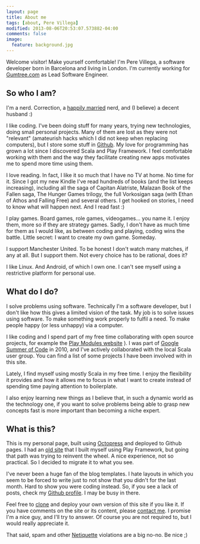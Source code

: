 ```yaml
---
layout: page
title: About me
tags: [about, Pere Villega]
modified: 2013-08-06T20:53:07.573882-04:00
comments: false
image:
  feature: background.jpg
---
```


Welcome visitor! Make yourself comfortable! I'm Pere Villega, a software developer born in Barcelona and living in London. I'm currently working for [Gumtree.com](http://www.gumtree.com/) as Lead Software Engineer.


## So who I am?

I'm a nerd. Correction, a [happily married][6] nerd, and (I believe) a decent husband :) 


I like coding. I've been doing stuff for many years, trying new technologies, doing small personal projects. Many of them are lost as they were not "relevant" (amateurish hacks which I did not keep when replacing computers), but I store some stuff in [Github][3]. My love for programming has grown a lot since I discovered Scala and Play Framework. I feel comfortable working with them and the way they facilitate creating new apps motivates me to spend more time using them. 


I love reading. In fact, I like it so much that I have no TV at home. No time for it. Since I got my new Kindle I've read hundreds of books (and the list keeps increasing), including all the saga of Capitan Alatriste, Malazan Book of the Fallen saga, The Hunger Games trilogy, the full Vorkosigan saga (with Ethan of Athos and Falling Free) and several others. I get hooked on stories, I need to know what will happen next. And I read fast :) 

I play games. Board games, role games, videogames... you name it. I enjoy them, more so if they are strategy games. Sadly, I don't have as much time for them as I would like, as between coding and playing, coding wins the battle. Little secret: I want to create my own game. Someday.

I support Manchester United. To be honest I don't watch many matches, if any at all. But I support them. Not every choice has to be rational, does it?

I like Linux. And Android, of which I own one. I can't see myself using a restrictive platform for personal use.


## What do I do?

I solve problems using software. Technically I'm a software developer, but I don't like how this gives a limited vision of the task. My job is to solve issues using software. To make something work properly to fulfil a need. To make people happy (or less unhappy) via a computer.

I like coding and I spend part of my free time collaborating with open source projects, for example the [Play Modules website][7] ). I was part of [Google Summer of Code][8] in 2010, and I've actively collaborated with the local Scala user group. You can find a list of some projects I have been involved with in this site.

Lately, I find myself using mostly Scala in my free time. I enjoy the flexibility it provides and how it allows me to focus in what I want to create instead of spending time paying attention to boilerplate. 

I also enjoy learning new things as I believe that, in such a dynamic world as the technology one, if you want to solve problems being able to grasp new concepts fast is more important than becoming a niche expert.


## What is this?

This is my personal page, built using [Octopress][9] and deployed to Github pages. I had an [old site][1] that I built myself using Play Framework, but going that path was trying to reinvent the wheel. A nice experience, not so practical. So I decided to migrate it to what you see. 

I've never been a huge fan of the blog templates. I hate layouts in which you seem to be forced to write just to not show that you didn't for the last month. Hard to show you were coding instead. So, if you see a lack of posts, check my [Github profile][3]. I may be busy in there.

Feel free to [clone][2] and deploy your own version of this site if you like it. If you have comments on the site or its content, please [contact me][4]. I promise I'm a nice guy, and I'll try to answer. Of course you are not required to, but I would really appreciate it. 

That said, spam and other [Netiquette][5] violations are a big no-no. Be nice ;)



  [1]: https://github.com/pvillega/personal-page
  [2]: https://github.com/pvillega/pvillega.github.io
  [3]: https://github.com/pvillega
  [4]: mailto:pere.villega@gmail.com
  [5]: http://en.wikipedia.org/wiki/Netiquette
  [6]: http://en-gb.facebook.com/Ewa.Wilcz
  [7]: https://github.com/play-modules/modules.playframework.org
  [8]: https://wiki.duraspace.org/display/GSOC/GSOC10+-+Add+Unit+Testing+to+Dspace
  [9]: http://octopress.org/




